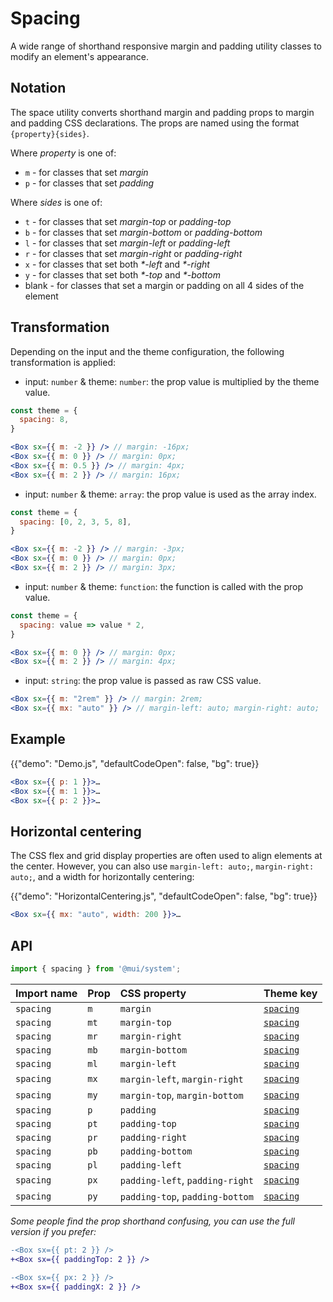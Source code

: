 # Spacing

<p class="description">A wide range of shorthand responsive margin and padding utility classes to modify an element's appearance.</p>

## Notation

The space utility converts shorthand margin and padding props to margin and padding CSS declarations. The props are named using the format `{property}{sides}`.

Where _property_ is one of:

- `m` - for classes that set _margin_
- `p` - for classes that set _padding_

Where _sides_ is one of:

- `t` - for classes that set _margin-top_ or _padding-top_
- `b` - for classes that set _margin-bottom_ or _padding-bottom_
- `l` - for classes that set _margin-left_ or _padding-left_
- `r` - for classes that set _margin-right_ or _padding-right_
- `x` - for classes that set both _\*-left_ and _\*-right_
- `y` - for classes that set both _\*-top_ and _\*-bottom_
- blank - for classes that set a margin or padding on all 4 sides of the element

## Transformation

Depending on the input and the theme configuration, the following transformation is applied:

- input: `number` & theme: `number`: the prop value is multiplied by the theme value.

```jsx
const theme = {
  spacing: 8,
}

<Box sx={{ m: -2 }} /> // margin: -16px;
<Box sx={{ m: 0 }} /> // margin: 0px;
<Box sx={{ m: 0.5 }} /> // margin: 4px;
<Box sx={{ m: 2 }} /> // margin: 16px;
```

- input: `number` & theme: `array`: the prop value is used as the array index.

```jsx
const theme = {
  spacing: [0, 2, 3, 5, 8],
}

<Box sx={{ m: -2 }} /> // margin: -3px;
<Box sx={{ m: 0 }} /> // margin: 0px;
<Box sx={{ m: 2 }} /> // margin: 3px;
```

- input: `number` & theme: `function`: the function is called with the prop value.

```jsx
const theme = {
  spacing: value => value * 2,
}

<Box sx={{ m: 0 }} /> // margin: 0px;
<Box sx={{ m: 2 }} /> // margin: 4px;
```

- input: `string`: the prop value is passed as raw CSS value.

```jsx
<Box sx={{ m: "2rem" }} /> // margin: 2rem;
<Box sx={{ mx: "auto" }} /> // margin-left: auto; margin-right: auto;
```

## Example

{{"demo": "Demo.js", "defaultCodeOpen": false, "bg": true}}

```jsx
<Box sx={{ p: 1 }}>…
<Box sx={{ m: 1 }}>…
<Box sx={{ p: 2 }}>…
```

## Horizontal centering

The CSS flex and grid display properties are often used to align elements at the center.
However, you can also use `margin-left: auto;`, `margin-right: auto;`, and a width for horizontally centering:

{{"demo": "HorizontalCentering.js", "defaultCodeOpen": false, "bg": true}}

```jsx
<Box sx={{ mx: "auto", width: 200 }}>…
```

## API

```js
import { spacing } from '@mui/system';
```

| Import name | Prop | CSS property                    | Theme key                                                        |
| :---------- | :--- | :------------------------------ | :--------------------------------------------------------------- |
| `spacing`   | `m`  | `margin`                        | [`spacing`](/material/customization/default-theme/?expand-path=$.spacing) |
| `spacing`   | `mt` | `margin-top`                    | [`spacing`](/material/customization/default-theme/?expand-path=$.spacing) |
| `spacing`   | `mr` | `margin-right`                  | [`spacing`](/material/customization/default-theme/?expand-path=$.spacing) |
| `spacing`   | `mb` | `margin-bottom`                 | [`spacing`](/material/customization/default-theme/?expand-path=$.spacing) |
| `spacing`   | `ml` | `margin-left`                   | [`spacing`](/material/customization/default-theme/?expand-path=$.spacing) |
| `spacing`   | `mx` | `margin-left`, `margin-right`   | [`spacing`](/material/customization/default-theme/?expand-path=$.spacing) |
| `spacing`   | `my` | `margin-top`, `margin-bottom`   | [`spacing`](/material/customization/default-theme/?expand-path=$.spacing) |
| `spacing`   | `p`  | `padding`                       | [`spacing`](/material/customization/default-theme/?expand-path=$.spacing) |
| `spacing`   | `pt` | `padding-top`                   | [`spacing`](/material/customization/default-theme/?expand-path=$.spacing) |
| `spacing`   | `pr` | `padding-right`                 | [`spacing`](/material/customization/default-theme/?expand-path=$.spacing) |
| `spacing`   | `pb` | `padding-bottom`                | [`spacing`](/material/customization/default-theme/?expand-path=$.spacing) |
| `spacing`   | `pl` | `padding-left`                  | [`spacing`](/material/customization/default-theme/?expand-path=$.spacing) |
| `spacing`   | `px` | `padding-left`, `padding-right` | [`spacing`](/material/customization/default-theme/?expand-path=$.spacing) |
| `spacing`   | `py` | `padding-top`, `padding-bottom` | [`spacing`](/material/customization/default-theme/?expand-path=$.spacing) |

_Some people find the prop shorthand confusing, you can use the full version if you prefer:_

```diff
-<Box sx={{ pt: 2 }} />
+<Box sx={{ paddingTop: 2 }} />
```

```diff
-<Box sx={{ px: 2 }} />
+<Box sx={{ paddingX: 2 }} />
```
